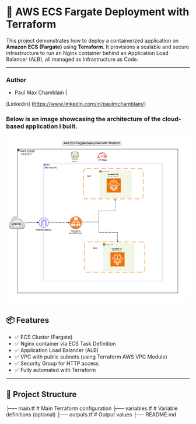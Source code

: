 # 🚀 AWS ECS Fargate Deployment with Terraform

This project demonstrates how to deploy a containerized application on **Amazon ECS (Fargate)** using **Terraform**. It provisions a scalable and secure infrastructure to run an Nginx container behind an Application Load Balancer (ALB), all managed as Infrastructure as Code.

---
### **Author**
- Paul Max Chamblain | 

[Linkedin] (https://www.linkedin.com/in/paulmchamblain/)

### Below is an image showcasing the architecture of the cloud-based application I built.

![Project Image](https://github.com/MaxCH114/terraform-aws-ecs-fargate-demo/blob/master/ecs-demo/Image/ECS.gif)

## 📦 Features

- ✅ ECS Cluster (Fargate)
- ✅ Nginx container via ECS Task Definition
- ✅ Application Load Balancer (ALB)
- ✅ VPC with public subnets (using Terraform AWS VPC Module)
- ✅ Security Group for HTTP access
- ✅ Fully automated with Terraform

---

## 📁 Project Structure

 ├── main.tf # Main Terraform configuration ├── variables.tf # Variable definitions (optional) ├── outputs.tf # Output values ├── README.md 

